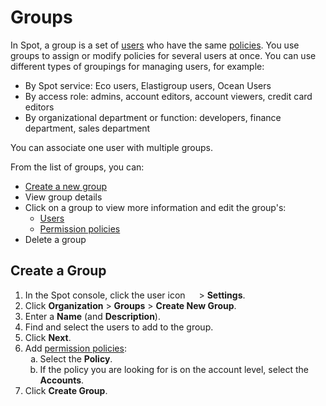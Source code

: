 # Groups

In Spot, a group is a set of [users](administration/users-a/) who have the same [policies](administration/policies/). You use groups to assign or modify policies for several users at once. You can use different types of groupings for managing users, for example:

- By Spot service: Eco users, Elastigroup users, Ocean Users
- By access role: admins, account editors, account viewers, credit card editors
- By organizational department or function: developers, finance department, sales department

You can associate one user with multiple groups.

From the list of groups, you can:
* [Create a new group](administration/groups/?id=create-a-group)
* View group details
* Click on a group to view more information and edit the group's:
  * [Users](administration/users-a/)
  * [Permission policies](administration/policies/)
* Delete a group

## Create a Group

1. In the Spot console, click the user icon <img height="14" src="https://docs.spot.io/administration/_media/usericon.png">  > **Settings**.
2. Click **Organization** > **Groups** > **Create New Group**.
3. Enter a **Name** (and **Description**).
4. Find and select the users to add to the group.
5. Click **Next**.
6. Add [permission policies](administration/policies/):
      <ol style="list-style-type: lower-alpha;">
        <li>Select the <b>Policy</b>.</li>
        <li>If the policy you are looking for is on the account level, select the <b>Accounts</b>.</li>
    </ol>
7. Click **Create Group**.
